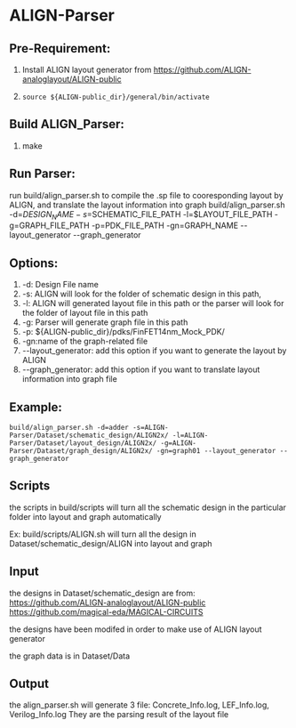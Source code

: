 # ALIGN-Parser

## Pre-Requirement:
1. Install ALIGN layout generator from https://github.com/ALIGN-analoglayout/ALIGN-public
2.     source ${ALIGN-public_dir}/general/bin/activate

## Build ALIGN_Parser:
1. make

##  Run Parser:
run build/align_parser.sh to compile the .sp file to cooresponding layout by ALIGN, and translate the layout information into graph
    build/align_parser.sh -d=$DESIGN_NAME -s=$SCHEMATIC_FILE_PATH -l=$LAYOUT_FILE_PATH -g=GRAPH_FILE_PATH -p=PDK_FILE_PATH -gn=GRAPH_NAME --layout_generator --graph_generator

## Options:
1. -d: Design File name
2. -s: ALIGN will look for the folder of schematic design in this path, 
3. -l: ALIGN will generated layout file in this path or the parser will look for the folder of layout file in this path
4. -g: Parser will generate graph file in this path
5. -p: ${ALIGN-public_dir}/pdks/FinFET14nm_Mock_PDK/
6. -gn:name of the graph-related file
7. --layout_generator: add this option if you want to generate the layout by ALIGN
8. --graph_generator: add this option if you want to translate layout information into graph file

## Example: 
    build/align_parser.sh -d=adder -s=ALIGN-Parser/Dataset/schematic_design/ALIGN2x/ -l=ALIGN-Parser/Dataset/layout_design/ALIGN2x/ -g=ALIGN-Parser/Dataset/graph_design/ALIGN2x/ -gn=graph01 --layout_generator --graph_generator

## Scripts
the scripts in build/scripts will turn all the schematic design in the particular folder into layout and graph automatically

Ex: build/scripts/ALIGN.sh will turn all the design in Dataset/schematic_design/ALIGN into layout and graph

## Input
the designs in Dataset/schematic_design are from:
https://github.com/ALIGN-analoglayout/ALIGN-public
https://github.com/magical-eda/MAGICAL-CIRCUITS

the designs have been modifed in order to make use of ALIGN layout generator

the graph data is in Dataset/Data 

## Output
the align_parser.sh will generate 3 file: Concrete_Info.log, LEF_Info.log, Verilog_Info.log
They are the parsing result of the layout file

